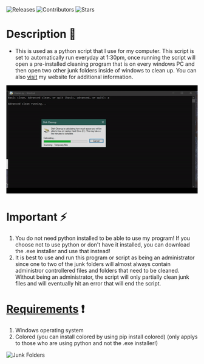 <a style="text-decoration:none" href="https://github.com/JordanLeich/Junk-File-Cleaner/releases">
    <img src="https://img.shields.io/github/release/JordanLeich/Junk-File-Cleaner.svg?style=flat-square" alt="Releases" />
  </a>
<a style="text-decoration:none" href="https://github.com/JordanLeich/Junk-File-Cleaner/contributors/">
    <img src="https://img.shields.io/github/contributors/JordanLeich/Junk-File-Cleaner?style=flat-square" alt="Contributors" />
  </a>
  <a style="text-decoration:none" href="https://github.com/JordanLeich/Junk-File-Cleaner/stargazers">
    <img src="https://img.shields.io/github/stars/JordanLeich/Junk-File-Cleaner.svg?style=flat-square" alt="Stars" />
  </a>

# Description :open_file_folder:
- This is used as a python script that I use for my computer. This script is set to automatically run everyday at 1:30pm, once running the script will open a pre-installed cleaning program that is on every windows PC and then open two other junk folders inside of windows to clean up. You can also [visit](https://jordanleich.github.io/Junk-File-Cleaner/) my website for additional information.

![Junk Folders](images/demo.gif "Junk Folders")

# Important :zap:
1. You do not need python installed to be able to use my program! If you choose not to use python or don't have it installed, you can download the .exe installer and use that instead!
1. It is best to use and run this program or script as being an administrator since one to two of the junk folders will almost always contain administror controllered files and folders that need to be cleaned. Without being an administrator, the script will only partially clean junk files and will eventually hit an error that will end the script.

# [Requirements](https://github.com/JordanLeich/Junk-File-Cleaner/blob/master/requirements.txt) :exclamation:
1. Windows operating system
1. Colored (you can install colored by using pip install colored) (only applys to those who are using python and not the .exe installer!)

![Junk Folders](images/junk.jpg "Junk Folders")
